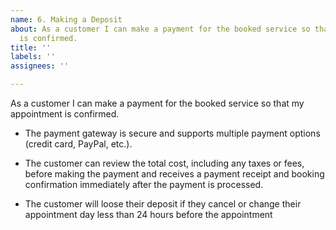```yaml
---
name: 6. Making a Deposit
about: As a customer I can make a payment for the booked service so that my appointment
  is confirmed.
title: ''
labels: ''
assignees: ''

---
```


As a customer I can make a payment for the booked service so that my appointment is confirmed.

- The payment gateway is secure and supports multiple payment options (credit card, PayPal, etc.).

- The customer can review the total cost, including any taxes or fees, before making the payment and receives a payment receipt and booking confirmation immediately after the payment is processed.

- The customer will loose their deposit if they cancel or change their appointment day less than 24 hours before the appointment
